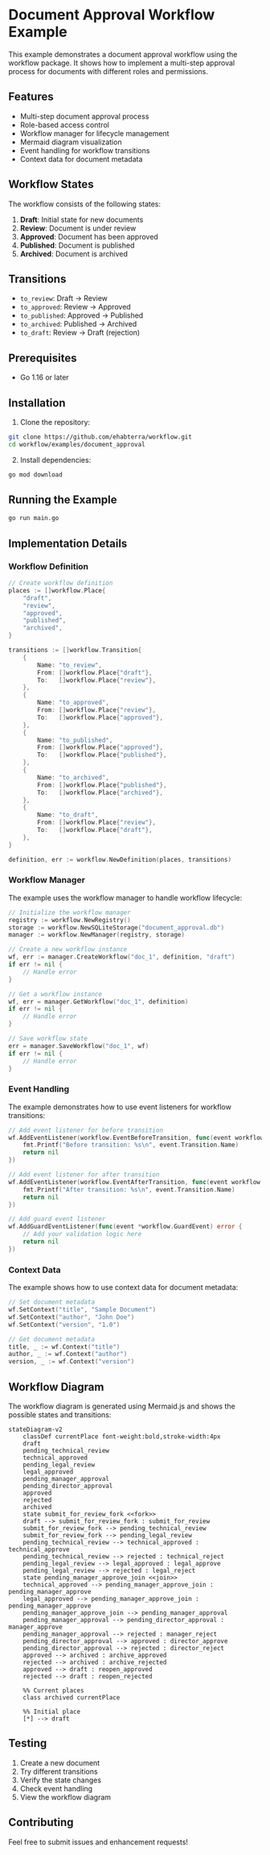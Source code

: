 # Document Approval Workflow Example

This example demonstrates a document approval workflow using the workflow package. It shows how to implement a multi-step approval process for documents with different roles and permissions.

## Features

- Multi-step document approval process
- Role-based access control
- Workflow manager for lifecycle management
- Mermaid diagram visualization
- Event handling for workflow transitions
- Context data for document metadata

## Workflow States

The workflow consists of the following states:

1. **Draft**: Initial state for new documents
2. **Review**: Document is under review
3. **Approved**: Document has been approved
4. **Published**: Document is published
5. **Archived**: Document is archived

## Transitions

- `to_review`: Draft → Review
- `to_approved`: Review → Approved
- `to_published`: Approved → Published
- `to_archived`: Published → Archived
- `to_draft`: Review → Draft (rejection)

## Prerequisites

- Go 1.16 or later

## Installation

1. Clone the repository:
```bash
git clone https://github.com/ehabterra/workflow.git
cd workflow/examples/document_approval
```

2. Install dependencies:
```bash
go mod download
```

## Running the Example

```bash
go run main.go
```

## Implementation Details

### Workflow Definition

```go
// Create workflow definition
places := []workflow.Place{
    "draft",
    "review",
    "approved",
    "published",
    "archived",
}

transitions := []workflow.Transition{
    {
        Name: "to_review",
        From: []workflow.Place{"draft"},
        To:   []workflow.Place{"review"},
    },
    {
        Name: "to_approved",
        From: []workflow.Place{"review"},
        To:   []workflow.Place{"approved"},
    },
    {
        Name: "to_published",
        From: []workflow.Place{"approved"},
        To:   []workflow.Place{"published"},
    },
    {
        Name: "to_archived",
        From: []workflow.Place{"published"},
        To:   []workflow.Place{"archived"},
    },
    {
        Name: "to_draft",
        From: []workflow.Place{"review"},
        To:   []workflow.Place{"draft"},
    },
}

definition, err := workflow.NewDefinition(places, transitions)
```

### Workflow Manager

The example uses the workflow manager to handle workflow lifecycle:

```go
// Initialize the workflow manager
registry := workflow.NewRegistry()
storage := workflow.NewSQLiteStorage("document_approval.db")
manager := workflow.NewManager(registry, storage)

// Create a new workflow instance
wf, err := manager.CreateWorkflow("doc_1", definition, "draft")
if err != nil {
    // Handle error
}

// Get a workflow instance
wf, err = manager.GetWorkflow("doc_1", definition)
if err != nil {
    // Handle error
}

// Save workflow state
err = manager.SaveWorkflow("doc_1", wf)
if err != nil {
    // Handle error
}
```

### Event Handling

The example demonstrates how to use event listeners for workflow transitions:

```go
// Add event listener for before transition
wf.AddEventListener(workflow.EventBeforeTransition, func(event workflow.Event) error {
    fmt.Printf("Before transition: %s\n", event.Transition.Name)
    return nil
})

// Add event listener for after transition
wf.AddEventListener(workflow.EventAfterTransition, func(event workflow.Event) error {
    fmt.Printf("After transition: %s\n", event.Transition.Name)
    return nil
})

// Add guard event listener
wf.AddGuardEventListener(func(event *workflow.GuardEvent) error {
    // Add your validation logic here
    return nil
})
```

### Context Data

The example shows how to use context data for document metadata:

```go
// Set document metadata
wf.SetContext("title", "Sample Document")
wf.SetContext("author", "John Doe")
wf.SetContext("version", "1.0")

// Get document metadata
title, _ := wf.Context("title")
author, _ := wf.Context("author")
version, _ := wf.Context("version")
```

## Workflow Diagram

The workflow diagram is generated using Mermaid.js and shows the possible states and transitions:

```mermaid
stateDiagram-v2
    classDef currentPlace font-weight:bold,stroke-width:4px
    draft
    pending_technical_review
    technical_approved
    pending_legal_review
    legal_approved
    pending_manager_approval
    pending_director_approval
    approved
    rejected
    archived
    state submit_for_review_fork <<fork>>
    draft --> submit_for_review_fork : submit_for_review
    submit_for_review_fork --> pending_technical_review
    submit_for_review_fork --> pending_legal_review
    pending_technical_review --> technical_approved : technical_approve
    pending_technical_review --> rejected : technical_reject
    pending_legal_review --> legal_approved : legal_approve
    pending_legal_review --> rejected : legal_reject
    state pending_manager_approve_join <<join>>
    technical_approved --> pending_manager_approve_join : pending_manager_approve
    legal_approved --> pending_manager_approve_join : pending_manager_approve
    pending_manager_approve_join --> pending_manager_approval
    pending_manager_approval --> pending_director_approval : manager_approve
    pending_manager_approval --> rejected : manager_reject
    pending_director_approval --> approved : director_approve
    pending_director_approval --> rejected : director_reject
    approved --> archived : archive_approved
    rejected --> archived : archive_rejected
    approved --> draft : reopen_approved
    rejected --> draft : reopen_rejected

    %% Current places
    class archived currentPlace

    %% Initial place
    [*] --> draft
```

## Testing

1. Create a new document
2. Try different transitions
3. Verify the state changes
4. Check event handling
5. View the workflow diagram

## Contributing

Feel free to submit issues and enhancement requests! 